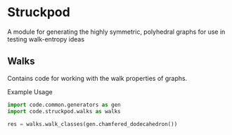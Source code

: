 # Struckpod

A module for generating the highly symmetric, polyhedral graphs for use in testing walk-entropy ideas

## Walks

Contains code for working with the walk properties of graphs.

Example Usage
```py
import code.common.generators as gen
import code.struckpod.walks as walks

res = walks.walk_classes(gen.chamfered_dodecahedron())
```
